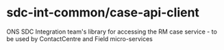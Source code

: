 # sdc-int-common/case-api-client
ONS SDC Integration team's library for accessing the RM case service - to be used by ContactCentre and Field micro-services


